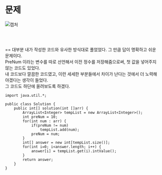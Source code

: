 문제
==
![캡처](https://user-images.githubusercontent.com/73854324/115925140-a3454e80-a4bb-11eb-8151-1f78c2e1909d.PNG)

<br><br>

==
대부분 내가 작성한 코드와 유사한 방식대로 풀었었다. 그 만큼 답이 명확하고 쉬운 문제이다.   
PreNum 이라는 변수를 따로 선언해서 이전 정수를 저장해줌으로써, 첫 값을 넣어주지 않는 코드도 있었다.   
내 코드보다 깔끔한 코드였고, 이런 세세한 부분들에서 차이가 난다는 것에서 더 노력해야겠다는 생각이 들었다.   
그 코드도 하단에 올려보도록 하겠다.   

```
import java.util.*;

public class Solution {
    public int[] solution(int []arr) {
        ArrayList<Integer> tempList = new ArrayList<Integer>();
        int preNum = 10;
        for(int num : arr) {
            if(preNum != num)
                tempList.add(num);
            preNum = num;
        }       
        int[] answer = new int[tempList.size()];
        for(int i=0; i<answer.length; i++) {
            answer[i] = tempList.get(i).intValue();
        }
        return answer;
    }
}
```